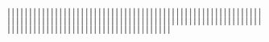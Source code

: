 | <!-- Enlace de A E S --> | | |
| <!-- Enlace de juanmaaf --> | | |
| <!-- Enlace de giorgiogiovanni --> | | |
| <!-- Enlace de juanbarearojo --> | | |
| <!-- Enlace de jacarmona364 --> | | |
| <!-- Enlace de lmchaves --> | | |
| <!-- Enlace de FabriConde --> | | |
| <!-- Enlace de FerniCuesta --> | | |
| <!-- Enlace de "1E04" --> | | |
| <!-- Enlace de adiazcencillo --> | | |
| <!-- Enlace de hossam1522 --> | | |
| <!-- Enlace de clara99gf --> | | |
| <!-- Enlace de Antoniogm03 --> | | |
| <!-- Enlace de SantiGarvin --> | | |
| <!-- Enlace de evaanngiil --> | | |
| <!-- Enlace de blancagiron --> | | |
| <!-- Enlace de GaelGoncalvesAlba --> | | |
| <!-- Enlace de abbonno --> | | |
| <!-- Enlace de davidgutierrezperez --> | | |
| <!-- Enlace de MatteoImbrosciano --> | | |
| <!-- Enlace de MCL-2024 --> | | |
| <!-- Enlace de JLombar --> | | |
| <!-- Enlace de joselopez10014 --> | | |
| <!-- Enlace de mmnuria --> | | |
| <!-- Enlace de M S C --> | | |
| <!-- Enlace de javiernavacapa --> | | |
| <!-- Enlace de Carlosmapego8 --> | | |
| <!-- Enlace de Mario25402 --> | | |
| <!-- Enlace de Pablorc7 --> | | |
| <!-- Enlace de mrh117 --> | | |
| <!-- Enlace de LuRDR --> | | |
| <!-- Enlace de MarioRgzLpz --> | | |
| <!-- Enlace de antoniorr02 --> | | |
| <!-- Enlace de eigenric --> | | |
| <!-- Enlace de enger2003 --> | | |
| <!-- Enlace de wickeet --> | | |
| <!-- Enlace de ChinChainis --> | | |
| <!-- Enlace de anavaln --> | | |
| <!-- Enlace de pablotl0 --> | | |
